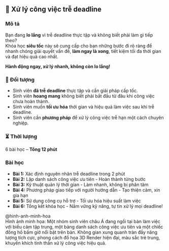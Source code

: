 ## 📌 Xử lý công việc trễ deadline

### Mô tả  
Bạn đang **lo lắng** vì trễ deadline thực tập và không biết phải làm gì tiếp theo?  
Khóa học **siêu tốc** này sẽ cung cấp cho bạn những bước đi rõ ràng để nhanh chóng giải quyết vấn đề, **làm ngay là xong**, tiết kiệm tối đa thời gian và đạt hiệu quả cao nhất.  

**Hành động ngay, xử lý nhanh, không còn lo lắng!**

### 🎯 Đối tượng  
- Sinh viên **đã trễ deadline** thực tập và cần giải pháp cấp tốc.  
- Sinh viên **hoang mang** không biết phải bắt đầu từ đâu khi công việc chưa hoàn thành.  
- Sinh viên muốn **tối ưu hóa** thời gian và hiệu quả làm việc sau khi trễ deadline.  
- Sinh viên cần **phương pháp** để xử lý công việc trễ hạn một cách chuyên nghiệp.  

### ⏳ Thời lượng  
6 bài học – **Tổng 12 phút**

### Bài học  
- **Bài 1:** Xác định nguyên nhân trễ deadline trong 2 phút  
- **Bài 2:** Lập danh sách công việc ưu tiên - Hoàn thành từng bước  
- **Bài 3:** Kỹ thuật quản lý thời gian - Làm nhanh, không bị phân tâm  
- **Bài 4:** Phương pháp giao tiếp với người hướng dẫn - Tạo thiện cảm, xin gia hạn  
- **Bài 5:** Sử dụng công cụ hỗ trợ - Tối ưu hóa hiệu suất làm việc  
- **Bài 6:** Tổng kết khóa học - Nắm vững kỹ năng, tự tin xử lý mọi deadline!

@hinh-anh-minh-hoa  
Hình ảnh minh họa: Một nhóm sinh viên châu Á đang ngồi tại bàn làm việc với biểu cảm tập trung, một bảng danh sách công việc ưu tiên và một chiếc đồng hồ bấm giờ nổi bật trên bàn. Không gian xung quanh tràn đầy năng lượng tích cực, phong cách đồ họa 3D Render hiện đại, màu sắc trẻ trung, khuyến khích tinh thần xử lý công việc hiệu quả.